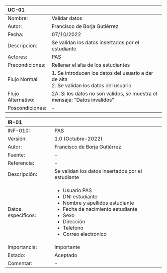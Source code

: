 | UC-01 ||
|:------------|:----------------|
| Nombre: | Validar datos |
| Autor: | Francisco de Borja Gutiérrez |
| Fecha: | 07/10/2022 |
|Descripcion:|Se validan los datos insertados por el estudiante|
| Actores:| PAS |
| Precondiciones:| Rellenar el alta de los estudiantes |
| Flujo Normal:| 1. Se introducen los datos del usuario a dar de alta <br>2. Se validan los datos del usuario |
| Flujo Alternativo:| 2A. Si los datos no son validos, se muestra el mensaje: "Datos invalidos" |
| Poscondiciones:| - |

| IR-01 ||
|:------------|:----------------|
| INF-010: | PAS |
| Versión: | 1.0 (Octubre-2022) |
| Autor: | Francisco de Borja Gutiérrez |
| Fuente:| - |
| Referencia:| - |
| Descripción:| Se validan los datos insertados por el estudiante |
| Datos especificos:| <ul><li>Usuario PAS</li><li>DNI estudiante</li><li>Nombre y apellidos estudiante</li><li>Fecha de nacimiento estudiante</li><li>Sexo</li><li>Dirección</li><li>Telefono</li><li>Correo electronico</li></ul>  |
| Importancia:| Importante |
| Estado:| Aceptado |
| Comentar:| - |